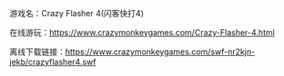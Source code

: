 游戏名：Crazy Flasher 4(闪客快打4)

在线游玩：https://www.crazymonkeygames.com/Crazy-Flasher-4.html

离线下载链接：https://www.crazymonkeygames.com/swf-nr2kjn-jekb/crazyflasher4.swf